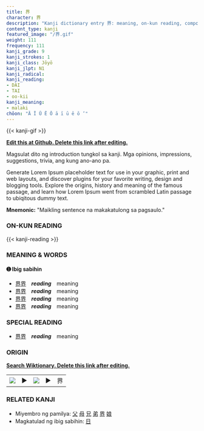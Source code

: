 ```yaml
---
title: 界
character: 界
description: "Kanji dictionary entry 界: meaning, on-kun reading, compounds, origin, related kanji"
content_type: kanji
featured_image: "/界.gif"
weight: 111
frequency: 111
kanji_grade: 9
kanji_strokes: 1
kanji_class: Jōyō
kanji_jlpt: N1
kanji_radical: 
kanji_reading: 
- DAI
- TAI
- oo-kii
kanji_meaning:
- malaki
chōon: "Ā Ī Ū Ē Ō ā ī ū ē ō ’"
---
```

[//]: # (Don't edit the line below. Kanji animated GIF code is automatically generated.)
{{< kanji-gif >}}

[//]: # (Edit below this line.)

**[Edit this at Github. Delete this link after editing.](https://github.com/tim0g/tim/tree/main/content/kanji/界/index.md)**

Magsulat dito ng introduction tungkol sa kanji. Mga opinions, impressions, suggestions, trivia, ang kung ano-ano pa.

Generate Lorem Ipsum placeholder text for use in your graphic, print and web layouts, and discover plugins for your favorite writing, design and blogging tools. Explore the origins, history and meaning of the famous passage, and learn how Lorem Ipsum went from scrambled Latin passage to ubiqitous dummy text.
 
**Mnemonic:** "Maikling sentence na makakatulong sa pagsaulo."

### ON-KUN READING

[//]: # (Don't edit the line below. ON-KUN READING code is automatically generated.)
{{< kanji-reading >}}

### MEANING & WORDS

#### ➊ **Ibig sabihin**
  - [界](../界)[界](../界)　***reading***　meaning
  - [界](../界)[界](../界)　***reading***　meaning
  - [界](../界)[界](../界)　***reading***　meaning
  - [界](../界)[界](../界)　***reading***　meaning

### SPECIAL READING
  - [界](../界)[界](../界)　***reading***　meaning

### ORIGIN

**[Search Wiktionary. Delete this link after editing.](https://wiktionary.org/wiki/界)**
<table class="kanji-table"><tr><td>
<img src="60px-界-bronze.svg.png">
</td><td>▶</td><td>
<img src="60px-界-oracle.svg.png">
</td><td>▶</td>
<td class="kanji-origin">界</td>
</tr></table>

### RELATED KANJI
- Miyembro ng pamilya: [父](../父) [母](../母) [兄](../兄) [弟](../弟) [界](../界) [娘](../娘)
- Magkatulad ng ibig sabihin: [日](../日)
